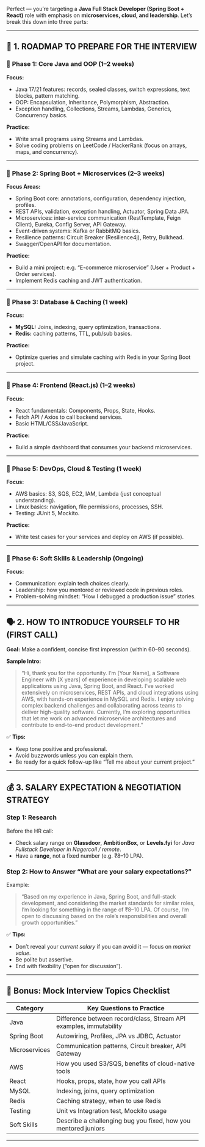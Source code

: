 Perfect — you’re targeting a **Java Full Stack Developer (Spring Boot + React)** role with emphasis on **microservices, cloud, and leadership**. Let’s break this down into three parts:

---

## 🧭 1. ROADMAP TO PREPARE FOR THE INTERVIEW

### 🔹 **Phase 1: Core Java and OOP (1–2 weeks)**

**Focus:**

- Java 17/21 features: records, sealed classes, switch expressions, text blocks, pattern matching.
- OOP: Encapsulation, Inheritance, Polymorphism, Abstraction.
- Exception handling, Collections, Streams, Lambdas, Generics, Concurrency basics.

**Practice:**

- Write small programs using Streams and Lambdas.
- Solve coding problems on LeetCode / HackerRank (focus on arrays, maps, and concurrency).

---

### 🔹 **Phase 2: Spring Boot + Microservices (2–3 weeks)**

**Focus Areas:**

- Spring Boot core: annotations, configuration, dependency injection, profiles.
- REST APIs, validation, exception handling, Actuator, Spring Data JPA.
- Microservices: inter-service communication (RestTemplate, Feign Client), Eureka, Config Server, API Gateway.
- Event-driven systems: Kafka or RabbitMQ basics.
- Resilience patterns: Circuit Breaker (Resilience4j), Retry, Bulkhead.
- Swagger/OpenAPI for documentation.

**Practice:**

- Build a mini project: e.g. “E-commerce microservice” (User + Product + Order services).
- Implement Redis caching and JWT authentication.

---

### 🔹 **Phase 3: Database & Caching (1 week)**

**Focus:**

- **MySQL:** Joins, indexing, query optimization, transactions.
- **Redis:** caching patterns, TTL, pub/sub basics.

**Practice:**

- Optimize queries and simulate caching with Redis in your Spring Boot project.

---

### 🔹 **Phase 4: Frontend (React.js) (1–2 weeks)**

**Focus:**

- React fundamentals: Components, Props, State, Hooks.
- Fetch API / Axios to call backend services.
- Basic HTML/CSS/JavaScript.

**Practice:**

- Build a simple dashboard that consumes your backend microservices.

---

### 🔹 **Phase 5: DevOps, Cloud & Testing (1 week)**

**Focus:**

- AWS basics: S3, SQS, EC2, IAM, Lambda (just conceptual understanding).
- Linux basics: navigation, file permissions, processes, SSH.
- Testing: JUnit 5, Mockito.

**Practice:**

- Write test cases for your services and deploy on AWS (if possible).

---

### 🔹 **Phase 6: Soft Skills & Leadership (Ongoing)**

**Focus:**

- Communication: explain tech choices clearly.
- Leadership: how you mentored or reviewed code in previous roles.
- Problem-solving mindset: “How I debugged a production issue” stories.

---

## 🗣️ 2. HOW TO INTRODUCE YOURSELF TO HR (FIRST CALL)

**Goal:** Make a confident, concise first impression (within 60–90 seconds).

**Sample Intro:**

> “Hi, thank you for the opportunity. I’m [Your Name], a Software Engineer with [X years] of experience in developing scalable web applications using Java, Spring Boot, and React.
> I’ve worked extensively on microservices, REST APIs, and cloud integrations using AWS, with hands-on experience in MySQL and Redis.
> I enjoy solving complex backend challenges and collaborating across teams to deliver high-quality software.
> Currently, I’m exploring opportunities that let me work on advanced microservice architectures and contribute to end-to-end product development.”

✅ **Tips:**

- Keep tone positive and professional.
- Avoid buzzwords unless you can explain them.
- Be ready for a quick follow-up like “Tell me about your current project.”

---

## 💰 3. SALARY EXPECTATION & NEGOTIATION STRATEGY

### Step 1: Research

Before the HR call:

- Check salary range on **Glassdoor**, **AmbitionBox**, or **Levels.fyi** for _Java Fullstack Developer in Nagercoil / remote_.
- Have a **range**, not a fixed number (e.g. ₹8–10 LPA).

### Step 2: How to Answer “What are your salary expectations?”

Example:

> “Based on my experience in Java, Spring Boot, and full-stack development, and considering the market standards for similar roles, I’m looking for something in the range of ₹8–10 LPA. Of course, I’m open to discussing based on the role’s responsibilities and overall growth opportunities.”

✅ **Tips:**

- Don’t reveal your _current salary_ if you can avoid it — focus on _market value_.
- Be polite but assertive.
- End with flexibility (“open for discussion”).

---

## 🧩 Bonus: Mock Interview Topics Checklist

| Category      | Key Questions to Practice                                          |
| ------------- | ------------------------------------------------------------------ |
| Java          | Difference between record/class, Stream API examples, immutability |
| Spring Boot   | Autowiring, Profiles, JPA vs JDBC, Actuator                        |
| Microservices | Communication patterns, Circuit breaker, API Gateway               |
| AWS           | How you used S3/SQS, benefits of cloud-native tools                |
| React         | Hooks, props, state, how you call APIs                             |
| MySQL         | Indexing, joins, query optimization                                |
| Redis         | Caching strategy, when to use Redis                                |
| Testing       | Unit vs Integration test, Mockito usage                            |
| Soft Skills   | Describe a challenging bug you fixed, how you mentored juniors     |

---


